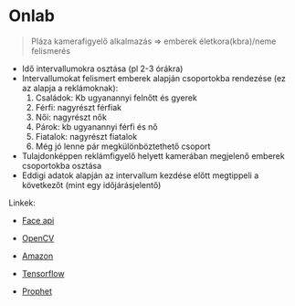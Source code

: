 # Onlab
> Pláza kamerafigyelő alkalmazás => emberek életkora(kbra)/neme felismerés
- Idő intervallumokra osztása (pl 2-3 órákra)
- Intervallumokat felismert emberek alapján csoportokba rendezése (ez az alapja a reklámoknak):
	1. Családok: Kb ugyanannyi felnőtt és gyerek
	2. Férfi: nagyrészt férfiak
	3. Női: nagyrészt nők
	4. Párok: kb ugyanannyi férfi és nő
	5. Fiatalok: nagyrészt fiatalok
	6. Még jó lenne pár megkülönböztethető csoport
- Tulajdonképpen reklámfigyelő helyett kamerában megjelenő emberek csoportokba osztása
- Eddigi adatok alapján az intervallum kezdése előtt megtippeli a következőt (mint egy időjárásjelentő)

Linkek:
- [Face api](https://github.com/justadudewhohacks/face-api.js)
- [OpenCV](https://www.youtube.com/watch?v=oXlwWbU8l2o)
- [Amazon](https://docs.aws.amazon.com/rekognition/latest/dg/faces.html)
- [Tensorflow](https://www.codeproject.com/Articles/5276827/AI-Age-Estimation-in-the-Browser-using-face-api-an)

- [Prophet](https://facebook.github.io/prophet/)
